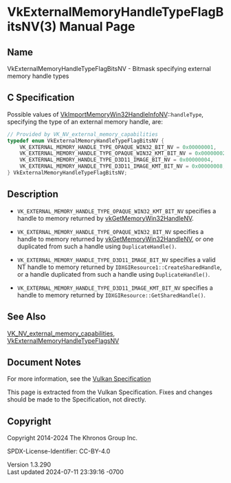 # VkExternalMemoryHandleTypeFlagBitsNV(3) Manual Page

## Name

VkExternalMemoryHandleTypeFlagBitsNV - Bitmask specifying external
memory handle types



## <a href="#_c_specification" class="anchor"></a>C Specification

Possible values of
[VkImportMemoryWin32HandleInfoNV](https://registry.khronos.org/vulkan/specs/1.3-extensions/man/html/VkImportMemoryWin32HandleInfoNV.html)::`handleType`,
specifying the type of an external memory handle, are:

``` c
// Provided by VK_NV_external_memory_capabilities
typedef enum VkExternalMemoryHandleTypeFlagBitsNV {
    VK_EXTERNAL_MEMORY_HANDLE_TYPE_OPAQUE_WIN32_BIT_NV = 0x00000001,
    VK_EXTERNAL_MEMORY_HANDLE_TYPE_OPAQUE_WIN32_KMT_BIT_NV = 0x00000002,
    VK_EXTERNAL_MEMORY_HANDLE_TYPE_D3D11_IMAGE_BIT_NV = 0x00000004,
    VK_EXTERNAL_MEMORY_HANDLE_TYPE_D3D11_IMAGE_KMT_BIT_NV = 0x00000008,
} VkExternalMemoryHandleTypeFlagBitsNV;
```

## <a href="#_description" class="anchor"></a>Description

- `VK_EXTERNAL_MEMORY_HANDLE_TYPE_OPAQUE_WIN32_KMT_BIT_NV` specifies a
  handle to memory returned by
  [vkGetMemoryWin32HandleNV](https://registry.khronos.org/vulkan/specs/1.3-extensions/man/html/vkGetMemoryWin32HandleNV.html).

- `VK_EXTERNAL_MEMORY_HANDLE_TYPE_OPAQUE_WIN32_BIT_NV` specifies a
  handle to memory returned by
  [vkGetMemoryWin32HandleNV](https://registry.khronos.org/vulkan/specs/1.3-extensions/man/html/vkGetMemoryWin32HandleNV.html), or one
  duplicated from such a handle using `DuplicateHandle()`.

- `VK_EXTERNAL_MEMORY_HANDLE_TYPE_D3D11_IMAGE_BIT_NV` specifies a valid
  NT handle to memory returned by `IDXGIResource1::CreateSharedHandle`,
  or a handle duplicated from such a handle using `DuplicateHandle()`.

- `VK_EXTERNAL_MEMORY_HANDLE_TYPE_D3D11_IMAGE_KMT_BIT_NV` specifies a
  handle to memory returned by `IDXGIResource::GetSharedHandle()`.

## <a href="#_see_also" class="anchor"></a>See Also

[VK_NV_external_memory_capabilities](https://registry.khronos.org/vulkan/specs/1.3-extensions/man/html/VK_NV_external_memory_capabilities.html),
[VkExternalMemoryHandleTypeFlagsNV](https://registry.khronos.org/vulkan/specs/1.3-extensions/man/html/VkExternalMemoryHandleTypeFlagsNV.html)

## <a href="#_document_notes" class="anchor"></a>Document Notes

For more information, see the <a
href="https://registry.khronos.org/vulkan/specs/1.3-extensions/html/vkspec.html#VkExternalMemoryHandleTypeFlagBitsNV"
target="_blank" rel="noopener">Vulkan Specification</a>

This page is extracted from the Vulkan Specification. Fixes and changes
should be made to the Specification, not directly.

## <a href="#_copyright" class="anchor"></a>Copyright

Copyright 2014-2024 The Khronos Group Inc.

SPDX-License-Identifier: CC-BY-4.0

Version 1.3.290  
Last updated 2024-07-11 23:39:16 -0700
